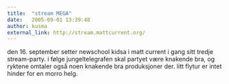 ```yaml
---
title:  "stream MEGA"
date:   2005-09-01 13:39:48
author: kusma
external_link: http://stream.mattcurrent.org/
---
```

den 16. september setter newschool kidsa i matt current i gang sitt
tredje stream-party. i følge jungeltelegrafen skal partyet være knakende
bra, og ryktene omtaler også noen knakende bra produksjoner der. litt
flytur er intet hinder for en morro helg.

